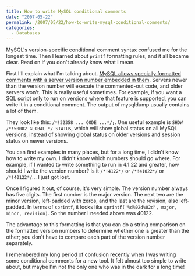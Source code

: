 ```yaml
---
title: How to write MySQL conditional comments
date: "2007-05-22"
permalink: /2007/05/22/how-to-write-mysql-conditional-comments/
categories:
  - Databases
---
```

MySQL's version-specific conditional comment syntax confused me for the longest time. Then I learned about `printf` formatting rules, and it all became clear. Read on if you don't already know what I mean.

First I'll explain what I'm talking about. [MySQL allows specially formatted comments with a server version number embedded in them][1]. Servers newer than the version number will execute the commented-out code, and older servers won't. This is really useful sometimes. For example, if you want a SQL script only to run on versions where that feature is supported, you can write it in a conditional comment. The output of mysqldump usually contains a lot of them.

They look like this: `/*!32358 ... CODE ...*/;`. One useful example is `SHOW /*!50002 GLOBAL */ STATUS`, which will show global status on all MySQL versions, instead of showing global status on older versions and session status on newer versions.

You can find examples in many places, but for a long time, I didn't know how to write my own. I didn't know which numbers should go where. For example, if I wanted to write something to run in 4.1.22 and greater, how should I write the version number? Is it `/*!4122*/` or `/*!41022*/` or `/*!40122*/`&#8230; I just got lost.

Once I figured it out, of course, it's very simple. The version number always has five digits. The first number is the major version. The next two are the minor version, left-padded with zeros, and the last are the revision, also left-padded. In terms of `sprintf`, it looks like `sprintf('%d%02d%02d', major, minor, revision)`. So the number I needed above was 40122.

The advantage to this formatting is that you can do a string comparison on the formatted version numbers to determine whether one is greater than the other; you don't have to compare each part of the version number separately.

I remembered my long period of confusion recently when I was writing some conditional comments for a new tool. It felt almost too simple to write about, but maybe I'm not the only one who was in the dark for a long time!

 [1]: http://dev.mysql.com/doc/refman/4.1/en/comments.html
